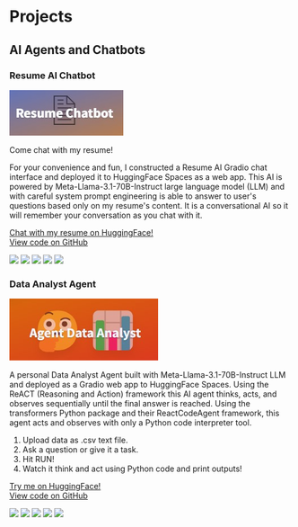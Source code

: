 # Projects

## AI Agents and Chatbots


### Resume AI Chatbot
<img src="images/LogoResumeAI.jpg?raw=true" />


Come chat with my resume!

For your convenience and fun, I constructed a Resume AI Gradio chat interface and deployed it to HuggingFace Spaces as a web app. This AI is powered by Meta-Llama-3.1-70B-Instruct large language model (LLM) and with careful system prompt engineering is able to answer to user's questions based only on my resume's content. It is a conversational AI so it will remember your conversation as you chat with it. 

<a href="https://huggingface.co/spaces/dkondic/ResumeChatbot">Chat with my resume on HuggingFace!</a>\
<a href="https://github.com/Dacho688/ResumeChatbot">View code on GitHub</a>

![](https://img.shields.io/badge/Meta_Llama-white?logo=meta&logoColor=black) ![](https://img.shields.io/badge/Python-white?logo=Python) ![](https://img.shields.io/badge/PyTorch-white?logo=pytorch) ![](https://img.shields.io/badge/HuggingFace_Hub-white?logo=huggingface) ![](https://img.shields.io/badge/Gradio-white?logo=gradio)


### Data Analyst Agent 
<img src="images/LogoDataAnalyst.jpg?raw=true" />

A personal Data Analyst Agent built with Meta-Llama-3.1-70B-Instruct LLM and deployed as a Gradio web app to HuggingFace Spaces. Using the ReACT (Reasoning and Action) framework this AI agent thinks, acts, and observes sequentially until the final answer is reached. Using the transformers Python package and their ReactCodeAgent framework, this agent acts and observes with only a Python code interpreter tool. 

1. Upload data as .csv text file.
2. Ask a question or give it a task.
3. Hit RUN!
4. Watch it think and act using Python code and print outputs!

<a href="https://huggingface.co/spaces/dkondic/data-analyst">Try me on HuggingFace!</a>\
<a href="https://github.com/Dacho688/Data_Analyst">View code on GitHub</a>

![](https://img.shields.io/badge/Meta_Llama-white?logo=meta&logoColor=black) ![](https://img.shields.io/badge/Python-white?logo=Python) ![](https://img.shields.io/badge/PyTorch-white?logo=pytorch) ![](https://img.shields.io/badge/HuggingFace_Transformers-white?logo=huggingface) ![](https://img.shields.io/badge/Gradio-white?logo=gradio)

